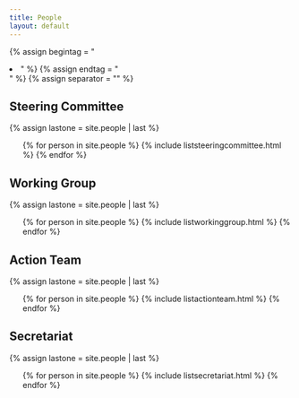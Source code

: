 ```yaml
---
title: People
layout: default
---
```


{% assign begintag = "<li>" %}
{% assign endtag = "</li>" %}
{% assign separator = "" %}


## Steering Committee

{% assign lastone = site.people | last %}
<ul>
{% for person in site.people %}
{% include liststeeringcommittee.html %}
{% endfor %}
</ul>

## Working Group

{% assign lastone = site.people | last %}
<ul>
{% for person in site.people %}
{% include listworkinggroup.html %}
{% endfor %}
</ul>

## Action Team

{% assign lastone = site.people | last %}
<ul>
{% for person in site.people %}
{% include listactionteam.html %}
{% endfor %}
</ul>

## Secretariat

{% assign lastone = site.people | last %}
<ul>
{% for person in site.people %}
{% include listsecretariat.html %}
{% endfor %}
</ul>

